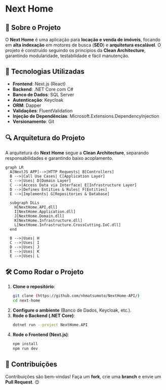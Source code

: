 # Next Home

## 📌 Sobre o Projeto
O **Next Home** é uma aplicação para **locação e venda de imóveis**, focando em **alta indexação** em motores de busca (**SEO**) e **arquitetura escalável**. O projeto é construído seguindo os princípios da **Clean Architecture**, garantindo modularidade, testabilidade e fácil manutenção.

## 🚀 Tecnologias Utilizadas
- **Frontend**: Next.js (React)
- **Backend**: .NET Core com C#
- **Banco de Dados**: SQL Server
- **Autenticação**: Keycloak
- **ORM**: Dapper
- **Validações**: FluentValidation
- **Injeção de Dependências**: Microsoft.Extensions.DependencyInjection
- **Versionamento**: Git

## 🔍 Arquitetura do Projeto
A arquitetura do **Next Home** segue a **Clean Architecture**, separando responsabilidades e garantindo baixo acoplamento.

```mermaid
graph LR
  A[NextJS APP]-->|HTTP Requests| B[Controllers]
  B -->|Call Use Cases| C[Application Layer]
  C -->|Uses| D[Domain Layer]
  C -->|Access Data via Interface| E[Infrastructure Layer]
  D -->|Defines Entities & Rules| F[Entities]
  E -->|Implements| G[Repositories & Database]

  subgraph DLLs
    H[NextHome.API.dll]
    I[NextHome.Application.dll]
    J[NextHome.Domain.dll]
    K[NextHome.Infrastructure.dll]
    L[NextHome.Infrastructure.CrossCutting.IoC.dll]
  end

  B -->|Uses| H
  C -->|Uses| I
  D -->|Uses| J
  E -->|Uses| K
  E -->|Uses| L
```

## 🛠️ Como Rodar o Projeto
1. **Clone o repositório**:
   ```sh
   git clone (https://github.com/nhmatsumoto/NextHome-API/)
   cd next-home
   ```
2. **Configure o ambiente** (Banco de Dados, Keycloak, etc.).
3. **Rode o Backend (.NET Core)**:
   ```sh
   dotnet run --project NextHome.API
   ```
4. **Rode o Frontend (Next.js)**:
   ```sh
   npm install
   npm run dev
   ```

## 📌 Contribuições
Contribuições são bem-vindas! Faça um **fork**, crie uma **branch** e envie um **Pull Request**. 😊

